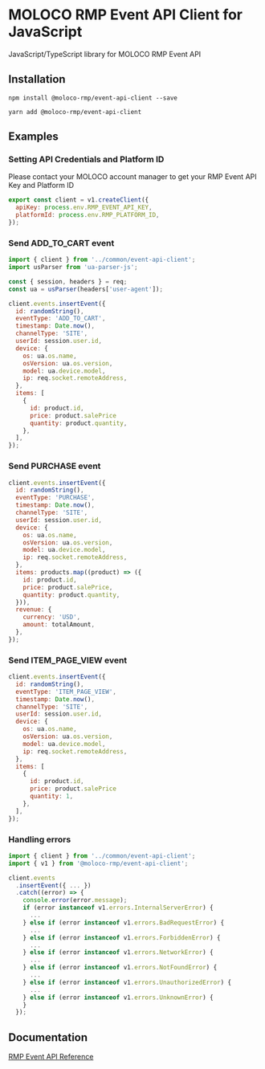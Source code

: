 # MOLOCO RMP Event API Client for JavaScript

JavaScript/TypeScript library for MOLOCO RMP Event API

## Installation

```shell
npm install @moloco-rmp/event-api-client --save
```

```shell
yarn add @moloco-rmp/event-api-client
```

## Examples

### Setting API Credentials and Platform ID

Please contact your MOLOCO account manager to get your RMP Event API Key and Platform ID

```javascript
export const client = v1.createClient({
  apiKey: process.env.RMP_EVENT_API_KEY,
  platformId: process.env.RMP_PLATFORM_ID,
});
```

### Send ADD_TO_CART event

```javascript
import { client } from '../common/event-api-client';
import usParser from 'ua-parser-js';

const { session, headers } = req;
const ua = usParser(headers['user-agent']);

client.events.insertEvent({
  id: randomString(),
  eventType: 'ADD_TO_CART',
  timestamp: Date.now(),
  channelType: 'SITE',
  userId: session.user.id,
  device: {
    os: ua.os.name,
    osVersion: ua.os.version,
    model: ua.device.model,
    ip: req.socket.remoteAddress,
  },
  items: [
    {
      id: product.id,
      price: product.salePrice
      quantity: product.quantity,
    },
  ],
});
```

### Send PURCHASE event

```javascript
client.events.insertEvent({
  id: randomString(),
  eventType: 'PURCHASE',
  timestamp: Date.now(),
  channelType: 'SITE',
  userId: session.user.id,
  device: {
    os: ua.os.name,
    osVersion: ua.os.version,
    model: ua.device.model,
    ip: req.socket.remoteAddress,
  },
  items: products.map((product) => ({
    id: product.id,
    price: product.salePrice,
    quantity: product.quantity,
  })),
  revenue: {
    currency: 'USD',
    amount: totalAmount,
  },
});
```

### Send ITEM_PAGE_VIEW event

```javascript
client.events.insertEvent({
  id: randomString(),
  eventType: 'ITEM_PAGE_VIEW',
  timestamp: Date.now(),
  channelType: 'SITE',
  userId: session.user.id,
  device: {
    os: ua.os.name,
    osVersion: ua.os.version,
    model: ua.device.model,
    ip: req.socket.remoteAddress,
  },
  items: [
    {
      id: product.id,
      price: product.salePrice
      quantity: 1,
    },
  ],
});
```

### Handling errors

```javascript
import { client } from '../common/event-api-client';
import { v1 } from '@moloco-rmp/event-api-client';

client.events
  .insertEvent({ ... })
  .catch((error) => {
    console.error(error.message);
    if (error instanceof v1.errors.InternalServerError) {
      ...
    } else if (error instanceof v1.errors.BadRequestError) {
      ...
    } else if (error instanceof v1.errors.ForbiddenError) {
      ...
    } else if (error instanceof v1.errors.NetworkError) {
      ...
    } else if (error instanceof v1.errors.NotFoundError) {
      ...
    } else if (error instanceof v1.errors.UnauthorizedError) {
      ...
    } else if (error instanceof v1.errors.UnknownError) {
    }
  });
```

## Documentation

[RMP Event API Reference](https://moloco-rmp.readme.io/reference)
